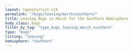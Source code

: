 ```yaml
---
layout: layouts/list.njk
permalink: "/bugs/leaving/march/southern/"
title: Leaving Bugs in March for the Southern Hemisphere
body_class: bugs
filter_by_tag: "type_bugs_leaving_march_southern"
type: "bugs"
listing: "leaving"
hemisphere: "southern"
---
```

